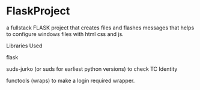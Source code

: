 # FlaskProject
a fullstack FLASK project that creates files and flashes messages that helps to configure windows files with html css and js. 

Libraries Used 

flask 

suds-jurko (or suds for earliest python versions) to check TC Identity 

functools (wraps) to make a login required wrapper.

